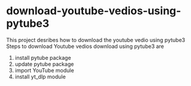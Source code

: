 # download-youtube-vedios-using-pytube3
This project desribes how to download the youtube vedio using pytube3
Steps to download Youtube vedios download using pytube3 are
 1. install pytube package
 2. update pytube package
 3. import YouTube module
 4. install yt_dlp module
